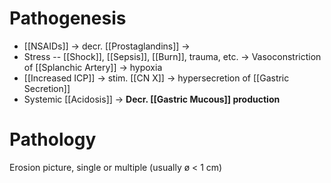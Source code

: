# Pathogenesis
- [[NSAIDs]] -> decr. [[Prostaglandins]] ->
- Stress -- [[Shock]], [[Sepsis]], [[Burn]], trauma, etc. -> Vasoconstriction of [[Splanchic Artery]] -> hypoxia
- [[Increased ICP]] -> stim. [[CN X]] -> hypersecretion of [[Gastric Secretion]]
- Systemic [[Acidosis]]
-> **Decr. [[Gastric Mucous]] production**

# Pathology
Erosion picture, single or multiple (usually ø < 1 cm)
